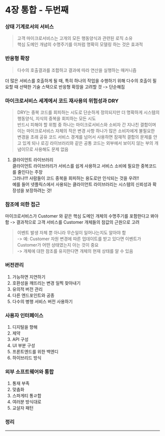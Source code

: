 # 4장 통합 - 두번째
> 

### 상태 기계로서의 서비스
> 고객 마이크로서비스는 고개의 모든 행동양식과 관련된 로직 소유 <br />
> 핵심 도메인 개념의 수명주기를 이처럼 명확히 모델링 하는 것은 효과적

### 반응형 확장
> 다수의 호출결과를 조합하고 결과에 따라 연산을 실행하는 매커니즘

더 많은 서비스를 호출하게 될 때, 특히 하나의 작업을 수행하기 위해 다수의 호출이 필요할 때 선택한 기술 스택으로 반응형 확장을 고려할 것 -> 단순해짐

### 마이크로서비스 세계에서 코드 재사용의 위험성과  DRY
> DRY는 중복 코드를 회피하는 시도로 단순하게 정의되지만 더 명확하게 시스템의 행동양식, 지식의 중복을 회피하는 모든 시도<br />
> 반드시 피해야 할 위험 중 하나는 마이크로서비스와 소비자 간 지나친 결합이며 이는 마이크로서비스 자체의 작은 변경 사항 하나가 많은 소비자에게 불필요한 변경을 초래
> 공유 코드 서비스 경계를 넘어서 사용하면 잠재적 결합의 문제를 안고 있게 되나 로깅 라이브러리와 같은 공통 코드는 외부에서 보이지 않는 부의 개념이므로 사용해도 문제 없음

1. 클라이언트 라이브러리<br />
클라이언트 라이브러리가 서비스를 쉽게 사용하고 서비스 소비에 필요한 중복코드를 줄인다는 주장<br />
그러나!!! 사람들이 코드 중복을 회피하는 용도로만 인식되는 것을 우려!!<br />
예를 들어 넷플릭스에서 사용되는 클라이언트 라이브러리는 시스템의 신뢰성과 확장성을 보장하려는 것!

### 참조에 의한 접근
마이크로서비스가 Customer 와 같은 핵심 도메인 개체의 수명주기를 포함한다고 봐야함 -> 결과적으로 고객 서비스를 Customer 개체들의 참값의 근원으로 고려<br />
> 이벤트 발생 자체 뿐 아니라 무슨일이 일어나는지도 알아야 함<br />
-> 예: Customer 자원 변경에 따른 업데이트를 받고 있다면 이벤트가 Customer가 어떤 상태였는지 아는 것이 중요<br />
-> 개체에 대한 참조를 유지한다면 개체의 현재 상태를 알 수 있음

### 버전관리
1. 가능하면 지연하기
2. 호환성을 깨뜨리는 변경 일찍 찾아내기
3. 유의적 버전 관리
4. 다른 엔드포인트와 공종
5. 다수의 병행 서비스 버전 사용하기
   
### 사용자 인터페이스
1. 디지털을 향해
2. 제약
3. API 구성
4. UI 부분 구성
5. 프론트엔드를 위한 백엔디
6. 하이브리드 방식

### 외부 소프트웨어와 통합
1. 통재 부족
2. 맞춤화
3. 스파게티 통ㄹ합
4. 여러분 방식대로
5. 교살자 패턴

### 정리





- - -


